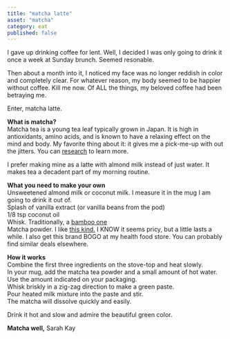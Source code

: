 ```yaml
---
title: "matcha latte"
asset: "matcha" 
category: eat
published: false
---
```


I gave up drinking coffee for lent. Well, I decided I was only going to drink it once a week at Sunday brunch. Seemed resonable. 

Then about a month into it, I noticed my face was no longer reddish in color and completely clear. For whatever reason, my body seemed to be happier without coffee. Kill me now. Of ALL the things, my beloved coffee had been betraying me.

Enter, matcha latte.

**What is matcha?**
<br> Matcha tea is a young tea leaf typically grown in Japan. It is high in antioxidants, amino acids, and is known to have a relaxing effect on the mind and body. My favorite thing about it: it gives me a pick-me-up with out the jitters. You can [research](http://nutritionstripped.com/matcha-tea-latte/) to learn more.

I prefer making mine as a latte with almond milk instead of just water. It makes tea a decadent part of my morning routine. 

**What you need to make your own**
<br>Unsweetened almond milk or coconut milk. I measure it in the mug I am going to drink it out of.
<br>Splash of vanilla extract (or vanilla beans from the pod)
<br>1/8 tsp coconut oil
<br> Whisk. Traditionally, a [bamboo one](https://www.amazon.com/gp/product/B003VSEG7Q/ref=as_li_qf_sp_asin_il_tl?ie=UTF8&camp=1789&creative=9325&creativeASIN=B003VSEG7Q&linkCode=as2&tag=nutritstripp-20&linkId=354GHE6GFSOZPSI5)
<br> Matcha powder. I like [this kind.](http://www.bloomtea.co.uk/shop.php?t=24) I KNOW it seems pricy, but a little lasts a while. I also get this brand BOGO at my health food store. You can probably find similar deals elsewhere.

**How it works**
<br>Combine the first three ingredients on the stove-top and heat slowly. 
<br> In your mug, add the matcha tea powder and a small amount of hot water. Use the amount indicated on your packaging.
<br>Whisk briskly in a zig-zag direction to make a green paste.
<br>Pour heated milk mixture into the paste and stir. 
<br>The matcha will dissolve quickly and easily. 

Drink it hot and slow and admire the beautiful green color.

**Matcha well,**
Sarah Kay




